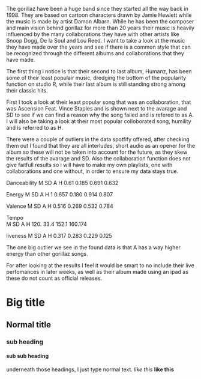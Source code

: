 The gorillaz have been a huge band since they started all the way back in 1998. They are based on cartoon characters drawn by Jamie Hewlett while the music is made by artist Damon Albarn. While he has been the composer and main vision behind gorillaz for more than 20 years their music is heavily influenced by the many collaborations they have with other artists like Snoop Dogg, De la Soul and Lou Reed. I want to take a look at the music they have made over the years and see if there is a common style that can be recognized through the different albums and collaborations that they have made. 

The first thing i notice is that their second to last album, Humanz, has been some of their least populair music, dredging the bottom of the popularity function on studio R, while their last album is still standing strong among their classic hits.

First I took a look at their least popular song that was an collaboration, that was Ascension Feat. Vince Staples and is shown next to the avarage and SD to see if we can find a reason why the song failed and is refered to as A. I will also be taking a look at their most popular colloborated song, humility and is referred to as H.

There were a couple of outliers in the data spotfify offered, after checking them out I found that they are all interludes, short audio as an opener for the album so these will not be taken into account for the future, as they skew the results of the avarage and SD. Also the collaboration function does not give faitfull results so i will have to make my own playlists, one with collaborations and one without, in order to ensure my data stays true.


Danceability
M	SD	A	H
0.61	0.185	0.691	0.632

Energy
M	SD	A	H
1 0.657 0.180	0.914	0.807

Valence
M	SD	A	H
0.516 	0.269 0.532	0.784

Tempo	
M	SD	A	H
120. 	33.4	152.1	160.174

liveness
M	SD	A	H
0.317 	0.283	0.229	0.125

The one big outlier we see in the found data is that A has a way higher energy than other gorillaz songs. 



For after looking at the results I feel it would be smart to no include their live perfomances in later weeks, as well as their album made using an ipad as these do not count as official releases.






# Big title
## Normal title
### sub heading
#### sub sub heading

underneath those headings, I just type normal text.
*like this*
**like this**
